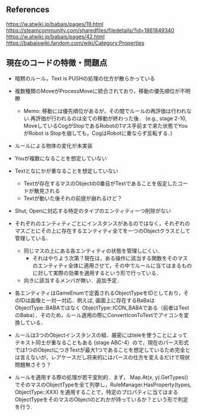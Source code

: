 
## References
https://w.atwiki.jp/babais/pages/19.html
https://steamcommunity.com/sharedfiles/filedetails/?id=1861849340
https://w.atwiki.jp/babais/pages/42.html
https://babaiswiki.fandom.com/wiki/Category:Properties


## 現在のコードの特徴・問題点
- 暗黙のルール，Text is PUSHの処理の仕方が散らかっている
- 複数種類のMoveがProcessMoveに統合されており，移動の優先順位が不明瞭
   * Memo: 移動には優先順位があるが，その間でルールの再評価は行われない.再評価が行われるのは全ての移動が終わった後． (e.g., stage 2-10, MoveしているCogがStopであるRobotの1マス手前まで来た状態でYouがRobot is Stopを崩しても，CogはRobotに重ならず反転する．)
- ルールによる物体の変化が未実装
- Youが複数になることを想定していない
- Textとなにかが重なることを想定していない 
  * Textが存在するマスのObjectの0番目がTextであることを仮定したコードが散見される
  * Textが動いた後それの前提が崩れるけど？
- Shut, Openに対応する特定のタイプのエンティティ一つ削除がない

- それぞれのエンティティごとにインスタンスがあるのではなく，それぞれのマスごとにその上に存在するエンティティ全てを一つのObjectクラスとして管理している．
  * 同じマスの上にある各エンティティの状態を管理しにくい．
     * それはやりよう次第？現在は，ある操作に該当する関数をそのマスのエンティティ全体に適用させて，その中でルールに当てはまるものに対して実際の効果を適用するという形で行っている．
  * 向きに該当するメンバが無い．追加予定．

- 各エンティティはGameEnumで定義されるObjectTypeをIDとしており，そのIDは画像と一対一対応．例えば, 画面上に存在するBaBaは ObjectType::BABAではなく ObjectType::ICON_BABAである（前者はTextのBaba）．そのため，ルール適用の際にConvertIconToTextでアイコンを変換している．

- ルールは3つのObjectインスタンスの組．厳密にはteleを使うことによってテキスト同士が重なることもある (stage ABC-4）ので，現在のパース形式では1つのObjectにつきTextが最大1つであることを想定しているため完全とは言えないが，レアケースだし将来的にはパースの仕方を変えるだけで現状問題無さそう？

- ルールを適用する際の処理が若干変則的．まず， Map.At(x, y).GetTypes() でそのマスのObjectTypeを全て列挙し，RuleManager.HasProperty(types, ObjectType::XXX) を適用することで，特定のプロパティに当てはまるObjectTypeをそのマスのObjectのどれかが持っているか？という形で判定を行う. 